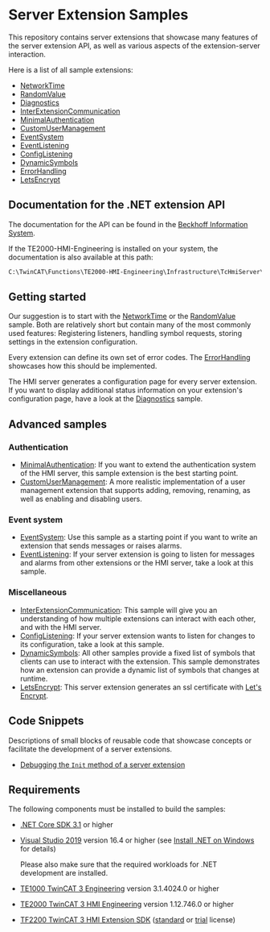 # Server Extension Samples

This repository contains server extensions that showcase many features of the
server extension API, as well as various aspects of the extension-server
interaction.

Here is a list of all sample extensions:

- [NetworkTime](Extensions/NetworkTime/README.md)
- [RandomValue](Extensions/RandomValue/README.md)
- [Diagnostics](Extensions/Diagnostics/README.md)
- [InterExtensionCommunication](Extensions/InterExtensionCommunication/README.md)
- [MinimalAuthentication](Extensions/MinimalAuthentication/README.md)
- [CustomUserManagement](Extensions/CustomUserManagement/README.md)
- [EventSystem](Extensions/EventSystem/README.md)
- [EventListening](Extensions/EventListening/README.md)
- [ConfigListening](Extensions/ConfigListening/README.md)
- [DynamicSymbols](Extensions/DynamicSymbols/README.md)
- [ErrorHandling](Extensions/ErrorHandling/README.md)
- [LetsEncrypt](Extensions/LetsEncrypt/README.md)

## Documentation for the .NET extension API

The documentation for the API can be found in the
[Beckhoff Information System](https://infosys.beckhoff.com/index.php?content=../content/1031/te2000_tc3_hmi_engineering/10591698827.html&id=7157243092038441902).

If the TE2000-HMI-Engineering is installed on your system, the documentation is
also available at this path:

```txt
C:\TwinCAT\Functions\TE2000-HMI-Engineering\Infrastructure\TcHmiServer\docs\TcHmiSrvExtNet.Core.Documentation.chm
```

## Getting started

Our suggestion is to start with the
[NetworkTime](Extensions/NetworkTime/README.md) or the
[RandomValue](Extensions/RandomValue/README.md) sample.
Both are relatively short but contain many of the most commonly used features:
Registering listeners, handling symbol requests, storing settings in the
extension configuration.

Every extension can define its own set of error codes. The
[ErrorHandling](Extensions/ErrorHandling/README.md) showcases how this should be
implemented.

The HMI server generates a configuration page for every server extension. If
you want to display additional status information on your extension's
configuration page, have a look at the
[Diagnostics](Extensions/Diagnostics/README.md) sample.

## Advanced samples

### **Authentication**

- [MinimalAuthentication](Extensions/MinimalAuthentication/README.md): If you
want to extend the authentication system of the HMI server, this sample
extension is the best starting point.
- [CustomUserManagement](Extensions/CustomUserManagement/README.md): A more
realistic implementation of a user management extension that supports adding,
removing, renaming, as well as enabling and disabling users.

### **Event system**

- [EventSystem](Extensions/EventSystem/README.md): Use this sample as a
starting point if you want to write an extension that sends messages or raises
alarms.
- [EventListening](Extensions/EventListening/README.md): If your server
extension is going to listen for messages and alarms from other extensions or
the HMI server, take a look at this sample.

### **Miscellaneous**

- [InterExtensionCommunication](Extensions/InterExtensionCommunication/README.md):
This sample will give you an understanding of how multiple extensions can
interact with each other, and with the HMI server.
- [ConfigListening](Extensions/ConfigListening/README.md): If your server
extension wants to listen for changes to its configuration, take a look at this
sample.
- [DynamicSymbols](Extensions/DynamicSymbols/README.md): All other samples
provide a fixed list of symbols that clients can use to interact with the
extension. This sample demonstrates how an extension can provide a dynamic list
of symbols that changes at runtime.
- [LetsEncrypt](Extensions/LetsEncrypt/README.md): This server extension generates
an ssl certificate with [Let's Encrypt](https://letsencrypt.org/).

## Code Snippets

Descriptions of small blocks of reusable code that showcase concepts or
facilitate the development of a server extensions.

- [Debugging the `Init` method of a server extension](Snippets/DebuggingInit.md)

## Requirements

The following components must be installed to build the samples:

- [.NET Core SDK 3.1](https://dotnet.microsoft.com/download/dotnet) or higher

- [Visual Studio 2019](https://visualstudio.microsoft.com/downloads/?utm_medium=microsoft&utm_source=docs.microsoft.com&utm_campaign=button+cta&utm_content=download+vs2019)
version 16.4 or higher (see
[Install .NET on Windows](https://docs.microsoft.com/en-us/dotnet/core/install/windows?tabs=net50#install-with-visual-studio)
for details)

  Please also make sure that the required workloads for .NET development are
  installed.

- [TE1000 TwinCAT 3 Engineering](https://www.beckhoff.com/en-en/products/automation/twincat/te1xxx-twincat-3-engineering/te1000.html)
version 3.1.4024.0 or higher

- [TE2000 TwinCAT 3 HMI Engineering](https://www.beckhoff.com/en-en/products/automation/twincat/te1xxx-twincat-3-engineering/te2000.html)
version 1.12.746.0 or higher

- [TF2200 TwinCAT 3 HMI Extension SDK](https://www.beckhoff.com/en-en/products/automation/twincat/tfxxxx-twincat-3-functions/tf2xxx-tc3-hmi/tf2200.html)
([standard](https://infosys.beckhoff.com/english.php?content=../content/1033/tc3_licensing/3510308491.html) or
[trial](https://infosys.beckhoff.com/content/1033/tc3_licensing/3510308491.html?id=3407725140381911891) license)
